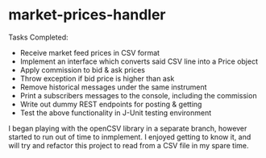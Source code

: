 # market-prices-handler

Tasks Completed:
  - Receive market feed prices in CSV format
  - Implement an interface which converts said CSV line into a Price object
  - Apply commission to bid & ask prices
  - Throw exception if bid price is higher than ask
  - Remove historical messages under the same instrument
  - Print a subscribers messages to the console, including the commission
  - Write out dummy REST endpoints for posting & getting
  - Test the above functionality in J-Unit testing environment
 
 I began playing with the openCSV library in a separate branch, however started to run out of time to inmplement. I enjoyed getting to know it, and will try and refactor this project to read from a CSV file in my spare time.

